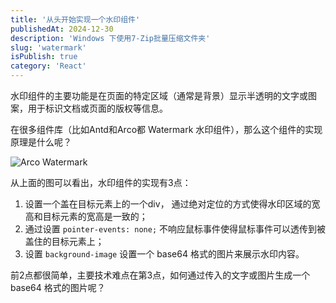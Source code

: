 ```yaml
---
title: '从头开始实现一个水印组件'
publishedAt: 2024-12-30
description: 'Windows 下使用7-Zip批量压缩文件夹'
slug: 'watermark'
isPublish: true
category: 'React'
---
```


水印组件的主要功能是在页面的特定区域（通常是背景）显示半透明的文字或图案，用于标识文档或页面的版权等信息。

在很多组件库（比如Antd和Arco都 Watermark 水印组件），那么这个组件的实现原理是什么呢？

![Arco Watermark](/acro-watermark.png)

从上面的图可以看出，水印组件的实现有3点：

1. 设置一个盖在目标元素上的一个div， 通过绝对定位的方式使得水印区域的宽高和目标元素的宽高是一致的；
2. 通过设置 `pointer-events: none;` 不响应鼠标事件使得鼠标事件可以透传到被盖住的目标元素上；
3. 设置 `background-image` 设置一个 base64 格式的图片来展示水印内容。

前2点都很简单，主要技术难点在第3点，如何通过传入的文字或图片生成一个 base64 格式的图片呢？
